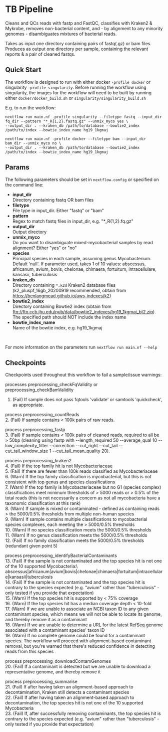 # TB Pipeline #
  
Cleans and QCs reads with fastp and FastQC, classifies with Kraken2 & Mykrobe, removes non-bacterial content, and - by alignment to any minority genomes - disambiguates mixtures of bacterial reads.

Takes as input one directory containing pairs of fastq(.gz) or bam files.
Produces as output one directory per sample, containing the relevant reports & a pair of cleaned fastqs.

## Quick Start ## 
The workflow is designed to run with either docker `-profile docker` or singularity `-profile singularity`. Before running the workflow using singularity, the images for the workflow will need to be built by running either `docker/docker_build.sh` or  `singularity/singularity_build.sh` 

E.g. to run the workflow:
```
nextflow run main.nf -profile singularity --filetype fastq --input_dir fq_dir --pattern "*_R{1,2}.fastq.gz" --unmix_myco yes \
--output_dir . --kraken_db /path/to/database --bowtie2_index /path/to/index --bowtie_index_name hg19_1kgmaj

nextflow run main.nf -profile docker --filetype bam --input_dir bam_dir --unmix_myco no \
--output_dir . --kraken_db /path/to/database --bowtie2_index /path/to/index --bowtie_index_name hg19_1kgmaj
```

## Params ##
The following parameters should be set in `nextflow.config` or specified on the command line:

* **input_dir**<br /> 
Directory containing fastq OR bam files
* **filetype**<br />
File type in input_dir. Either "fastq" or "bam"
* **pattern**<br />
Regex to match fastq files in input_dir, e.g. "*_R{1,2}.fq.gz"
* **output_dir**<br />
Output directory
* **unmix_myco**<br />
Do you want to disambiguate mixed-mycobacterial samples by read alignment? Either "yes" or "no"
* **species**<br />
Principal species in each sample, assuming genus Mycobacterium. Default 'null'. If parameter used, takes 1 of 10 values: abscessus, africanum, avium, bovis, chelonae, chimaera, fortuitum, intracellulare, kansasii, tuberculosis
* **kraken_db**<br />
Directory containing `*.k2d` Kraken2 database files (k2_pluspf_16gb_20200919 recommended, obtain from https://benlangmead.github.io/aws-indexes/k2)
* **bowtie2_index**<br />
Directory containing Bowtie2 index (obtain from ftp://ftp.ccb.jhu.edu/pub/data/bowtie2_indexes/hg19_1kgmaj_bt2.zip). The specified path should NOT include the index name
* **bowtie_index_name**<br />
Name of the bowtie index, e.g. hg19_1kgmaj<br />
<br />

For more information on the parameters run `nextflow run main.nf --help`

## Checkpoints ##
Checkpoints used throughout this workflow to fail a sample/issue warnings:
 
 processes preprocessing_checkFqValidity or preprocessing_checkBamValidity
 1. (Fail) If sample does not pass fqtools 'validate' or samtools 'quickcheck', as appropriate.
 
 process preprocessing_countReads\
 2. (Fail) If sample contains < 100k pairs of raw reads.
 
 process preprocessing_fastp\
 3. (Fail) If sample contains < 100k pairs of cleaned reads, required to all be > 50bp (cleaning using fastp with --length_required 50 --average_qual 10 --low_complexity_filter --correction --cut_right --cut_tail --cut_tail_window_size 1 --cut_tail_mean_quality 20).

 process preprocessing_kraken2\
 4. (Fail) If the top family hit is not Mycobacteriaceae\
 5. (Fail) If there are fewer than 100k reads classified as Mycobacteriaceae \
 6. (Warn) If the top family classification is mycobacterial, but this is not consistent with top genus and species classifications\
 7. (Warn) If the top family is Mycobacteriaceae but no G1 (species complex) classifications meet minimum thresholds of > 5000 reads or > 0.5% of the total reads (this is not necessarily a concern as not all mycobacteria have a taxonomic classification at this rank) \
 8. (Warn) If sample is mixed or contaminated - defined as containing reads > the 5000/0.5% thresholds from multiple non-human species\
 9. (Warn) If sample contains multiple classifications to mycobacterial species complexes, each meeting the > 5000/0.5% thresholds\
 10. (Warn) If no species classification meets the 5000/0.5% thresholds\
 11. (Warn) If no genus classification meets the 5000/0.5% thresholds\
 12. (Fail) If no family classification meets the 5000/0.5% thresholds (redundant given point 5)
 
 process preprocessing_identifyBacterialContaminants\
 13. (Fail) If the sample is not contaminated and the top species hit is not one of the 10 supported Mycobacteria:\ abscessus|africanum|avium|bovis|chelonae|chimaera|fortuitum|intracellulare|kansasii|tuberculosis\
 14. (Fail) If the sample is not contaminated and the top species hit is contrary to the species expected (e.g. "avium" rather than "tuberculosis" - only tested if you provide that expectation)\
 15. (Warn) If the top species hit is supported by < 75% coverage\
 16. (Warn) If the top species hit has a median coverage depth < 10-fold\
 17. (Warn) If we are unable to associate an NCBI taxon ID to any given contaminant species, which means we will not be able to locate its genome, and thereby remove it as a contaminant\
 18. (Warn) If we are unable to determine a URL for the latest RefSeq genome associated with a contaminant species' taxon ID\
 19. (Warn) If no complete genome could be found for a contaminant species. The workflow will proceed with alignment-based contaminant removal, but you're warned that there's reduced confidence in detecting reads from this species
 
 process preprocessing_downloadContamGenomes\
 20. (Fail) If a contaminant is detected but we are unable to download a representative genome, and thereby remove it
 
 process preprocessing_summarise\
 21. (Fail) If after having taken an alignment-based approach to decontamination, Kraken still detects a contaminant species\
 22. (Fail) If after having taken an alignment-based approach to decontamination, the top species hit is not one of the 10 supported Mycobacteria\
 23. (Fail) If, after successfully removing contaminants, the top species hit is contrary to the species expected (e.g. "avium" rather than "tuberculosis" - only tested if you provide that expectation)

